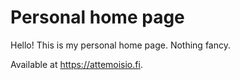 # Personal home page

Hello! This is my personal home page. Nothing fancy.

Available at <https://attemoisio.fi>.
